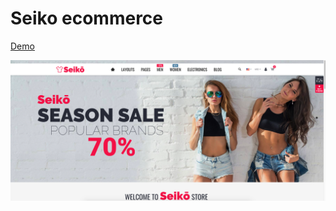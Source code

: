 
# Seiko ecommerce
[Demo]( https://jsdev63.github.io/seiko-ecommerce-template/)

[![](images/screen.png "Title")]( https://jsdev63.github.io/seiko-ecommerce-template/)
